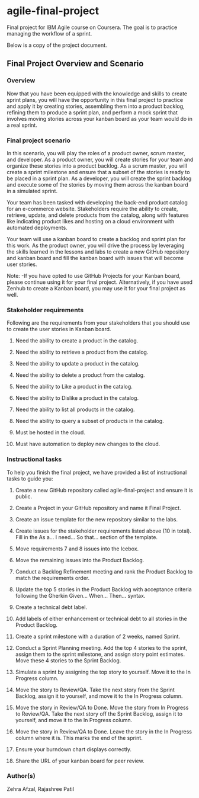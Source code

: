 # agile-final-project
Final project for IBM Agile course on Coursera. The goal is to practice managing the workflow of a sprint.

Below is a copy of the project document.



## Final Project Overview and Scenario

### Overview

Now that you have been equipped with the knowledge and skills to create sprint plans, you will have the opportunity in this final project to practice and apply it by creating stories, assembling them into a product backlog, refining them to produce a sprint plan, and perform a mock sprint that involves moving stories across your kanban board as your team would do in a real sprint.

### Final project scenario

In this scenario, you will play the roles of a product owner, scrum master, and developer. As a product owner, you will create stories for your team and organize these stories into a product backlog. As a scrum master, you will create a sprint milestone and ensure that a subset of the stories is ready to be placed in a sprint plan. As a developer, you will create the sprint backlog and execute some of the stories by moving them across the kanban board in a simulated sprint.

Your team has been tasked with developing the back-end product catalog for an e-commerce website. Stakeholders require the ability to create, retrieve, update, and delete products from the catalog, along with features like indicating product likes and hosting on a cloud environment with automated deployments.

Your team will use a kanban board to create a backlog and sprint plan for this work. As the product owner, you will drive the process by leveraging the skills learned in the lessons and labs to create a new GitHub repository and kanban board and fill the kanban board with issues that will become user stories.

Note:
-If you have opted to use GitHub Projects for your Kanban board, please continue using it for your final project. Alternatively, if you have used Zenhub to create a Kanban board, you may use it for your final project as well.

### Stakeholder requirements

Following are the requirements from your stakeholders that you should use to create the user stories in Kanban board.

1. Need the ability to create a product in the catalog.

2. Need the ability to retrieve a product from the catalog.

3. Need the ability to update a product in the catalog.

4. Need the ability to delete a product from the catalog.

5. Need the ability to Like a product in the catalog.

6. Need the ability to Dislike a product in the catalog.

7. Need the ability to list all products in the catalog.

8. Need the ability to query a subset of products in the catalog.

9. Must be hosted in the cloud.

10. Must have automation to deploy new changes to the cloud.

### Instructional tasks

To help you finish the final project, we have provided a list of instructional tasks to guide you:

1. Create a new GitHub repository called agile-final-project and ensure it is public.
 
2. Create a Project in your GitHub repository and name it Final Project.

3. Create an issue template for the new repository similar to the labs.

4. Create issues for the stakeholder requirements listed above (10 in total). Fill in the As a… I need… So that… section of the template.

5. Move requirements 7 and 8 issues into the Icebox.

6. Move the remaining issues into the Product Backlog.

7. Conduct a Backlog Refinement meeting and rank the Product Backlog to match the requirements order.

8. Update the top 5 stories in the Product Backlog with acceptance criteria following the Gherkin Given… When… Then… syntax.

9. Create a technical debt label.

10. Add labels of either enhancement or technical debt to all stories in the Product Backlog.

11. Create a sprint milestone with a duration of 2 weeks, named Sprint.

12. Conduct a Sprint Planning meeting. Add the top 4 stories to the sprint, assign them to the sprint milestone, and assign story point estimates. Move these 4 stories to the Sprint Backlog.

13. Simulate a sprint by assigning the top story to yourself. Move it to the In Progress column.

14. Move the story to Review/QA. Take the next story from the Sprint Backlog, assign it to yourself, and move it to the In Progress column.

15. Move the story in Review/QA to Done. Move the story from In Progress to Review/QA. Take the next story off the Sprint Backlog, assign it to yourself, and move it to the In Progress column.

16. Move the story in Review/QA to Done. Leave the story in the In Progress column where it is. This marks the end of the sprint.

17. Ensure your burndown chart displays correctly.

18. Share the URL of your kanban board for peer review.

### Author(s)

Zehra Afzal,
Rajashree Patil
